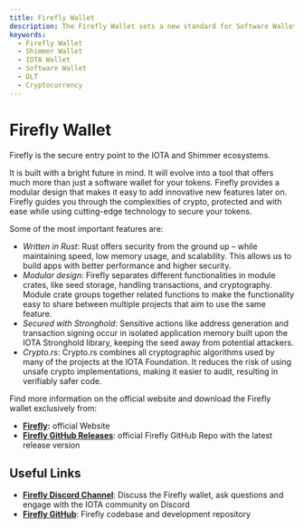 ```yaml
---
title: Firefly Wallet
description: The Firefly Wallet sets a new standard for Software Wallets in DLT. Learn everything here.
keywords:
  - Firefly Wallet
  - Shimmer Wallet
  - IOTA Wallet
  - Software Wallet
  - DLT
  - Cryptocurrency
---
```


# Firefly Wallet

Firefly is the secure entry point to the IOTA and Shimmer ecosystems.

It is built with a bright future in mind. It will evolve into a tool that offers much more than just a software wallet for your tokens. Firefly provides a modular design that makes it easy to add innovative new features later on.
Firefly guides you through the complexities of crypto, protected and with ease while using cutting-edge technology to secure your tokens.

Some of the most important features are:

- _Written in Rust_: Rust offers security from the ground up – while maintaining speed, low memory usage, and scalability. This allows us to build apps with better performance and higher security.
- _Modular design_: Firefly separates different functionalities in module crates, like seed storage, handling transactions, and cryptography. Module crate groups together related functions to make the functionality easy to share between multiple projects that aim to use the same feature.
- _Secured with Stronghold_: Sensitive actions like address generation and transaction signing occur in isolated application memory built upon the IOTA Stronghold library, keeping the seed away from potential attackers.
- _Crypto.rs_: Crypto.rs combines all cryptographic algorithms used by many of the projects at the IOTA Foundation. It reduces the risk of using unsafe crypto implementations, making it easier to audit, resulting in verifiably safer code.

Find more information on the official website and download the Firefly wallet exclusively from:

- [**Firefly**](https://firefly.iota.org/)**:** official Website
- [**Firefly GitHub Releases**](https://github.com/iotaledger/firefly/releases): official Firefly GitHub Repo with the latest release version

## Useful Links

- [**Firefly Discord Channel**](https://discord.com/channels/397872799483428865/748265907351978115): Discuss the Firefly wallet, ask questions and engage with the IOTA community on Discord
- [**Firefly GitHub**](https://github.com/iotaledger/firefly): Firefly codebase and development repository
